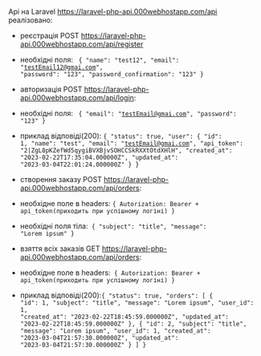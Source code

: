 
Api на Laravel https://laravel-php-api.000webhostapp.com/api
реалізовано:
- реєстрація POST https://laravel-php-api.000webhostapp.com/api/register
- необхідні поля: <code> {
    "name": "test12",
    "email": "testEmail12@gmai.com",
    "password": "123",
    "password_confirmation": "123"
}</code>

- авторизація POST https://laravel-php-api.000webhostapp.com/api/login:
- необхідні поля: <code> {
    "email": "testEmail@gmai.com",
    "password": "123"
} </code>
- приклад відповіді(200): <code>{
    "status": true,
    "user": {
        "id": 1,
        "name": "test",
        "email": "testEmail@gmai.com",
        "api_token": "2|ZgL8pKZefWd5qygiBVXBjvSOHCCSkRXXtOtdXHlH",
        "created_at": "2023-02-22T17:35:04.000000Z",
        "updated_at": "2023-03-04T22:01:24.000000Z"
    }
}</code>
- створення заказу POST https://laravel-php-api.000webhostapp.com/api/orders:
- необхідне поле в headers: <code>{
    Autorization: Bearer + api_token(приходить при успішному логіні)
}</code>
- необхідні поля тіла:<code> {
    "subject": "title",
    "message": "Lorem ipsum"
}</code>
- взяття всіх заказів GET https://laravel-php-api.000webhostapp.com/api/orders:
- необхідне поле в headers:<code> {
    Autorization: Bearer + api_token(приходить при успішному логіні)
}</code>
- приклад відповіді(200):<code>{
    "status": true,
    "orders": [
        {
            "id": 1,
            "subject": "title",
            "message": "Lorem ipsum",
            "user_id": 1,
            "created_at": "2023-02-22T18:45:59.000000Z",
            "updated_at": "2023-02-22T18:45:59.000000Z"
        },
        {
            "id": 2,
            "subject": "title",
            "message": "Lorem ipsum",
            "user_id": 1,
            "created_at": "2023-03-04T21:57:30.000000Z",
            "updated_at": "2023-03-04T21:57:30.000000Z"
        }
    ]
}</code>
